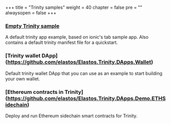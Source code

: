 +++
title = "Trinity samples"
weight = 40
chapter = false
pre = ""
alwaysopen = false
+++

### [Empty Trinity sample](https://github.com/elastos/Elastos.Trinity.DApps.Samples)

A default trinity app example, based on ionic's tab sample app. Also contains a default trinity manifest file for a quickstart.

### [Trinity wallet DApp] (https://github.com/elastos/Elastos.Trinity.DApps.Wallet)

Default trinity wallet DApp that you can use as an example to start building your own wallet.

### [Ethereum contracts in Trinity] (https://github.com/elastos/Elastos.Trinity.DApps.Demo.ETHSidechain)

Deploy and run Ethereum sidechain smart contracts for Trinity.